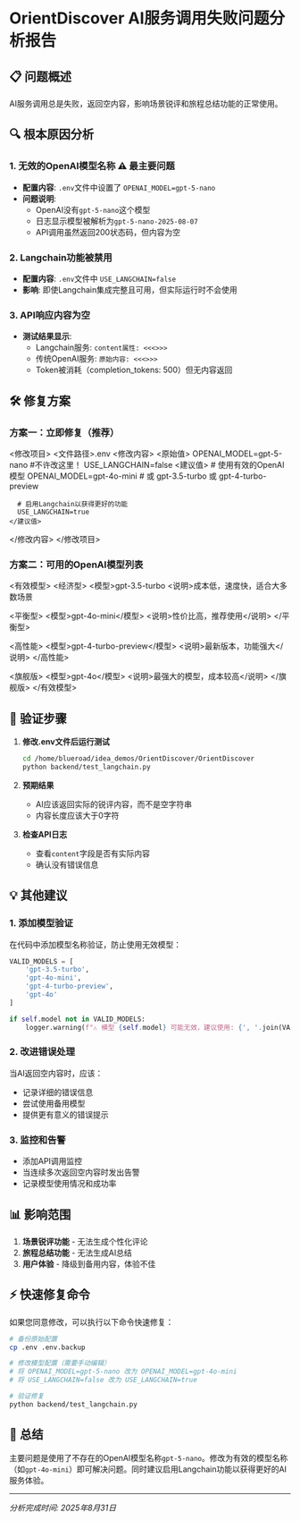 # OrientDiscover AI服务调用失败问题分析报告

## 📋 问题概述

AI服务调用总是失败，返回空内容，影响场景锐评和旅程总结功能的正常使用。

## 🔍 根本原因分析

### 1. **无效的OpenAI模型名称** ⚠️ 最主要问题
- **配置内容**: `.env`文件中设置了 `OPENAI_MODEL=gpt-5-nano`
- **问题说明**: 
  - OpenAI没有`gpt-5-nano`这个模型
  - 日志显示模型被解析为`gpt-5-nano-2025-08-07`
  - API调用虽然返回200状态码，但内容为空

### 2. **Langchain功能被禁用**
- **配置内容**: `.env`文件中 `USE_LANGCHAIN=false`
- **影响**: 即使Langchain集成完整且可用，但实际运行时不会使用

### 3. **API响应内容为空**
- **测试结果显示**:
  - Langchain服务: `content属性: <<<>>>`
  - 传统OpenAI服务: `原始内容: <<<>>>`
  - Token被消耗（completion_tokens: 500）但无内容返回

## 🛠 修复方案

### 方案一：立即修复（推荐）

<xml>
<修改项目>
  <文件路径>.env</文件路径>
  <修改内容>
    <原始值>
      OPENAI_MODEL=gpt-5-nano #不许改这里！
      USE_LANGCHAIN=false
    </原始值>
    <建议值>
      # 使用有效的OpenAI模型
      OPENAI_MODEL=gpt-4o-mini  # 或 gpt-3.5-turbo 或 gpt-4-turbo-preview
      
      # 启用Langchain以获得更好的功能
      USE_LANGCHAIN=true
    </建议值>
  </修改内容>
</修改项目>
</xml>

### 方案二：可用的OpenAI模型列表

<xml>
<有效模型>
  <经济型>
    <模型>gpt-3.5-turbo</模型>
    <说明>成本低，速度快，适合大多数场景</说明>
  </经济型>
  
  <平衡型>
    <模型>gpt-4o-mini</模型>
    <说明>性价比高，推荐使用</说明>
  </平衡型>
  
  <高性能>
    <模型>gpt-4-turbo-preview</模型>
    <说明>最新版本，功能强大</说明>
  </高性能>
  
  <旗舰版>
    <模型>gpt-4o</模型>
    <说明>最强大的模型，成本较高</说明>
  </旗舰版>
</有效模型>
</xml>

## 🧪 验证步骤

1. **修改.env文件后运行测试**
   ```bash
   cd /home/blueroad/idea_demos/OrientDiscover/OrientDiscover
   python backend/test_langchain.py
   ```

2. **预期结果**
   - AI应该返回实际的锐评内容，而不是空字符串
   - 内容长度应该大于0字符

3. **检查API日志**
   - 查看`content`字段是否有实际内容
   - 确认没有错误信息

## 💡 其他建议

### 1. 添加模型验证
在代码中添加模型名称验证，防止使用无效模型：

```python
VALID_MODELS = [
    'gpt-3.5-turbo',
    'gpt-4o-mini', 
    'gpt-4-turbo-preview',
    'gpt-4o'
]

if self.model not in VALID_MODELS:
    logger.warning(f"⚠️ 模型 {self.model} 可能无效，建议使用: {', '.join(VALID_MODELS)}")
```

### 2. 改进错误处理
当AI返回空内容时，应该：
- 记录详细的错误信息
- 尝试使用备用模型
- 提供更有意义的错误提示

### 3. 监控和告警
- 添加API调用监控
- 当连续多次返回空内容时发出告警
- 记录模型使用情况和成功率

## 📊 影响范围

1. **场景锐评功能** - 无法生成个性化评论
2. **旅程总结功能** - 无法生成AI总结
3. **用户体验** - 降级到备用内容，体验不佳

## ⚡ 快速修复命令

如果您同意修改，可以执行以下命令快速修复：

```bash
# 备份原始配置
cp .env .env.backup

# 修改模型配置（需要手动编辑）
# 将 OPENAI_MODEL=gpt-5-nano 改为 OPENAI_MODEL=gpt-4o-mini
# 将 USE_LANGCHAIN=false 改为 USE_LANGCHAIN=true

# 验证修复
python backend/test_langchain.py
```

## 🎯 总结

主要问题是使用了不存在的OpenAI模型名称`gpt-5-nano`。修改为有效的模型名称（如`gpt-4o-mini`）即可解决问题。同时建议启用Langchain功能以获得更好的AI服务体验。

---
*分析完成时间: 2025年8月31日*

